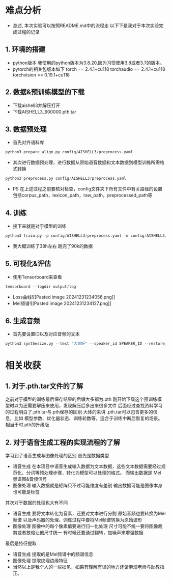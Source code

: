 # 难点分析
- 总述,
	本次实验可以按照README.md中的流程走
	以下下是我对于本次实验完成过程的记录
## 1. 环境的搭建
- python版本
	我使用的python版本为3.8.20,因为习惯使用3.8或者3.7的版本。
- pytorch的相关包版本如下
	torch == 2.4.1+cu118
	torchaudio == 2.4.1+cu118
	torchvision == 0.19.1+cu118
## 2. 数据&预训练模型的下载
- 下载aishell3并解压打开
- 下载AISHELL3_600000.pth.tar

## 3. 数据预处理
- 首先对齐语料库
```python
python3 prepare_align.py config/AISHELL3/preprocess.yaml
```
-  其次进行数据预处理，进行数据从原始语音数据和文本数据到模型训练所需格式转换
```python
python3 preprocess.py config/AISHELL3/preprocess.yaml
```
- PS
	在上述过程之前要核对检查，config文件夹下所有文件中有关路径的设置
	包括corpus_path，lexicon_path，raw_path，preprocessed_path等

## 4. 训练
- 接下来就是对于模型的训练
```python
python3 train.py -p config/AISHELL3/preprocess.yaml -m config/AISHELL3/model.yaml -t config/AISHELL3/train.yaml
```
- 
	我大概训练了38h左右
	跑完了90k的数据

## 5. 可视化&评估
- 使用Tensorboard来查看
```python
tensorboard --logdir output/log
```
- Loss曲线![[Pasted image 20241231234056.png]]
- Mel频谱![[Pasted image 20241231234127.png]]





## 6. 生成音频
- 首先要设置ID以及对应音频的文本
```python
python3 synthesize.py --text "大家好" --speaker_id SPEAKER_ID --restore_step 600000 --mode single -p config/AISHELL3/preprocess.yaml -m config/AISHELL3/model.yaml -t config/AISHELL3/train.yaml
```

# 相关收获
## 1. 对于.pth.tar文件的了解
之前对于模型的训练最后保存结果的后缀大多都为.pth
刚开始下载这个预训练模型时以为还需要解压来使用，发现解压后多出来很多文件
后面经过查找资料学习的过程明白了.pth.tar与.pth保存的区别
大体的来讲 .pth.tar可以包含更多的信息，比如 模型参数、优化器状态、训练轮数等，适合于训练中断后恢复的场景。相当于时.pth的升级版

## 2. 对于语音生成工程的实现流程的了解
学习到了语音生成与图像处理的区别
首先是数据类型
- 语音生成
	在本项目中语音生成输入数据为文本数据，这些文本数据需要经过规范化、分词等预处理步骤，转化为模型可以处理的格式。
	而输出数据是 Mel 频谱图&音频信号
- 图像处理
	输入数据就是矩阵只不过可能维度有差别
	输出数据可能是图像本身也可能是标签

其次对于数据的处理也大有不同
- 语音生成
	要将文本转化为音素，还要对文本进行分割
	原始音频也要转换为Mel频谱
	以及声码器的处理，训练过程中要将Mel频谱转换为原始波形
- 图像处理
	图像中的每个像素值要进行归一化处理
	尺寸可能不统一要将图像裁剪或者放缩让他尺寸统一
	有时候还要通过翻转，加噪声来增强数据

最后是特征提取
- 语音生成
	提取的是Mel频谱中的频谱信息
- 图像处理
	提取纹理边缘特征
- 当然以上是我个人的一些拙见，如果有理解有误的地方还请麻烦老师与助教指正。